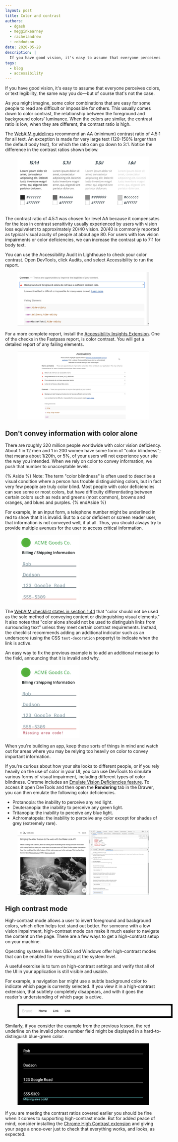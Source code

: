 ```yaml
---
layout: post
title: Color and contrast
authors:
  - dgash
  - megginkearney
  - rachelandrew
  - robdodson
date: 2020-05-28
description: |
  If you have good vision, it's easy to assume that everyone perceives colors, or text legibility, the same way you do — but of course that's not the case.
tags:
  - blog
  - accessibility
---
```


If you have good vision, it's easy to assume that everyone perceives colors,
or text legibility, the same way you do—but of course that's not the case.

As you might imagine,
some color combinations that are easy for some people to read are difficult or impossible for others.
This usually comes down to color contrast,
the relationship between the foreground and background colors' luminance.
When the colors are similar, the contrast ratio is low;
when they are different, the contrast ratio is high.

The [WebAIM guidelines](https://webaim.org/standards/wcag/) recommend an AA (minimum) contrast ratio of 4.5:1 for all text.
An exception is made for very large text (120-150% larger than the default body text),
for which the ratio can go down to 3:1. Notice the difference in the contrast ratios shown below.

<figure class="w-figure">
  <img src="./contrast-ratios.jpg" alt="An image showing the different contrast ratios">
</figure>

The contrast ratio of 4.5:1 was chosen for level AA
because it compensates for the loss in contrast sensitivity
usually experienced by users with vision loss equivalent to approximately 20/40 vision.
20/40 is commonly reported as typical visual acuity of people at about age 80.
For users with low vision impairments or color deficiencies,
we can increase the contrast up to 7:1 for body text.

You can use the Accessibility Audit in Lighthouse to check your color contrast.
Open DevTools, click Audits, and select Accessibility to run the report.

<figure class="w-figure">
  <img class="w-screenshot" src="./accessibility-audit.jpg" alt="An image showing the different contrast ratios">
</figure>

For a more complete report, install the [Accessibility Insights Extension](https://accessibilityinsights.io/).
One of the checks in the Fastpass report, is color contrast.
You will get a detailed report of any failing elements.

<figure class="w-figure">
  <img src="./fastpass-contrast.jpg" alt="The report in Accessibility Insights">
</figure>

## Don't convey information with color alone

There are roughly 320 million people worldwide with color vision deficiency.
About 1 in 12 men and 1 in 200 women have some form of "color blindness";
that means about 1/20th, or 5%, of your users will not experience your site the way you intended.
When we rely on color to convey information, we push that number to unacceptable levels.

{% Aside %}
Note: The term "color blindness" is often used to describe a visual condition where a person has trouble distinguishing colors,
but in fact very few people are truly color blind.
Most people with color deficiencies can see some or most colors,
but have difficulty differentiating between certain colors such as reds and greens (most common),
browns and oranges, and blues and purples.
{% endAside %}

For example, in an input form,
a telephone number might be underlined in red to show that it is invalid.
But to a color deficient or screen reader user, that information is not conveyed well, if at all.
Thus, you should always try to provide multiple avenues for the user to access critical information.

<figure class="w-figure" style="width: 200px">
  <img class="w-screenshot" src="./input-form1.png" alt="A image of an input form with an incorrect phone number highlighted only with a red color.">
</figure>

The [WebAIM checklist states in section 1.4.1](https://webaim.org/standards/wcag/checklist#sc1.4.1) that
"color should not be used as the sole method of conveying content or distinguishing visual elements."
It also notes that "color alone should not be used to distinguish links from surrounding text"
unless they meet certain contrast requirements.
Instead, the checklist recommends adding an additional indicator such as an underscore
(using the CSS `text-decoration` property) to indicate when the link is active.

An easy way to fix the previous example is to add an additional message to the field,
 announcing that it is invalid and why.

<figure class="w-figure" style="width: 200px">
  <img class="w-screenshot" src="./input-form2.png" alt="The same input form as in the last example, this time with a text label indicating the problem with the field.">
</figure>

When you're building an app, keep these sorts of things in mind
and watch out for areas where you may be relying too heavily on color to convey important information.

If you're curious about how your site looks to different people,
or if you rely heavily on the use of color in your UI,
you can use DevTools to simulate various forms of visual impairment,
including different types of color blindness.
Chrome includes an [Emulate Vision Deficiencies feature](https://developers.google.com/web/updates/2020/03/devtools#vision-deficiencies).
To access it open DevTools and then open the **Rendering** tab in the Drawer,
you can then emulate the following color deficiencies.

- Protanopia: the inability to perceive any red light.
- Deuteranopia: the inability to perceive any green light.
- Tritanopia: the inability to perceive any blue light.
- Achromatopsia: the inability to perceive any color except for shades of grey (extremely rare).

<figure class="w-figure">
  <img class="w-screenshot--filled" src="./emulate.jpg" alt="Emulating the vision of a person with Achromatopsia shows our page in greyscale.">
</figure>

## High contrast mode

High-contrast mode allows a user to invert foreground and background colors,
which often helps text stand out better.
For someone with a low vision impairment,
high-contrast mode can make it much easier to navigate the content on the page.
There are a few ways to get a high-contrast setup on your machine.

Operating systems like Mac OSX and Windows offer high-contrast modes
that can be enabled for everything at the system level.

A useful exercise is to turn on high-contrast settings
and verify that all of the UI in your application is still visible and usable.

For example, a navigation bar might use a subtle background color
to indicate which page is currently selected.
If you view it in a high-contrast extension, that subtlety completely disappears,
and with it goes the reader's understanding of which page is active.

<figure class="w-figure" style="width: 500px">
  <img class="w-screenshot" src="./tab-contrast.png" alt="Screenshot of a navigation bar in high contrast mode where the acvtive tab is hard to read">
</figure>

Similarly, if you consider the example from the previous lesson,
the red underline on the invalid phone number field might be
displayed in a hard-to-distinguish blue-green color.

<figure class="w-figure">
  <img src="./high-contrast.jpg" alt="Screenshot of the address form used earlier, this time in high contrast mode. The color change of the invalid element is hard to read.">
</figure>

If you are meeting the contrast ratios covered earlier
you should be fine when it comes to supporting high-contrast mode.
But for added peace of mind, consider installing the
[Chrome High Contrast extension](https://chrome.google.com/webstore/detail/high-contrast/djcfdncoelnlbldjfhinnjlhdjlikmph?hl=en)
and giving your page a once-over just to check that everything works, and looks, as expected.
